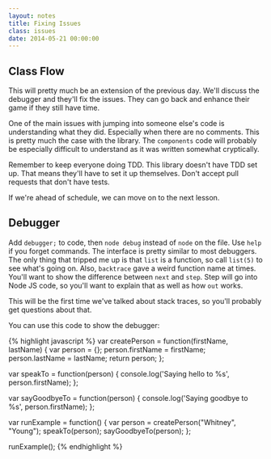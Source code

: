 ```yaml
---
layout: notes
title: Fixing Issues
class: issues
date: 2014-05-21 00:00:00
---
```


## Class Flow

This will pretty much be an extension of the previous day. We'll discuss the
debugger and they'll fix the issues. They can go back and enhance their game if
they still have time.

One of the main issues with jumping into someone else's code is understanding
what they did. Especially when there are no comments. This is pretty much the
case with the library. The `components` code will probably be especially
difficult to understand as it was written somewhat cryptically.

Remember to keep everyone doing TDD. This library doesn't have TDD set up. That
means they'll have to set it up themselves. Don't accept pull requests that
don't have tests.

If we're ahead of schedule, we can move on to the next lesson.

## Debugger

Add `debugger;` to code, then `node debug` instead of `node` on the file.
Use `help` if you forget commands. The interface is pretty similar to most
debuggers. The only thing that tripped me up is that `list` is a function, so
call `list(5)` to see what's going on. Also, `backtrace` gave a weird function
name at times. You'll want to show the difference between `next` and `step`.
Step will go into Node JS code, so you'll want to explain that as well as how
`out` works.

This will be the first time we've talked about stack traces, so you'll probably
get questions about that.

You can use this code to show the debugger:

{% highlight javascript %}
var createPerson = function(firstName, lastName) {
  var person = {};
  person.firstName = firstName;
  person.lastName = lastName;
  return person;
};

var speakTo = function(person) {
  console.log('Saying hello to %s', person.firstName);
};

var sayGoodbyeTo = function(person) {
  console.log('Saying goodbye to %s', person.firstName);
};

var runExample = function() {
  var person = createPerson("Whitney", "Young");
  speakTo(person);
  sayGoodbyeTo(person);
};

runExample();
{% endhighlight %}
